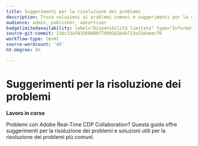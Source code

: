 ```yaml
---
title: Suggerimenti per la risoluzione dei problemi
description: Trova soluzioni ai problemi comuni e suggerimenti per la risoluzione dei problemi, ad Adobe Real-Time CDP Collaboration
audience: admin, publisher, advertiser
badgelimitedavailability: label="Disponibilità limitata" type="Informative" url="https://helpx.adobe.com/legal/product-descriptions/real-time-customer-data-platform-collaboration.html newtab=true"
source-git-commit: 23dc33af83366806f7d99161b4b713a33daeec76
workflow-type: tm+mt
source-wordcount: '45'
ht-degree: 4%

---
```



# Suggerimenti per la risoluzione dei problemi

**Lavoro in corso**

Problemi con Adobe Real-Time CDP Collaboration? Questa guida offre suggerimenti per la risoluzione dei problemi e soluzioni utili per la risoluzione dei problemi più comuni.
